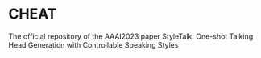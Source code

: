 # CHEAT
The official repository of the AAAI2023 paper StyleTalk: One-shot Talking Head Generation with Controllable Speaking Styles
